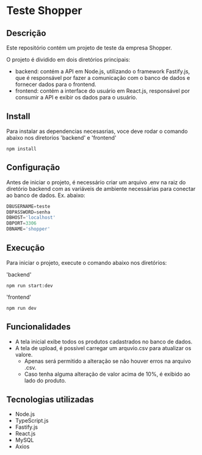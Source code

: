 # Teste Shopper


## Descrição

Este repositório contém um projeto de teste da empresa Shopper.

O projeto é dividido em dois diretórios principais:

- backend: contém a API em Node.js, utilizando o framework Fastify.js, que é responsável por fazer a comunicação com o banco de dados e fornecer dados para o frontend.
- frontend: contém a interface do usuário em React.js, responsável por consumir a API e exibir os dados para o usuário.

## Install
Para instalar as dependencias necesasrias, voce deve rodar o comando abaixo nos diretorios 'backend' e 'frontend'
```
npm install
```

## Configuração
Antes de iniciar o projeto, é necessário criar um arquivo .env na raiz do diretório backend com as variáveis de ambiente necessárias para conectar ao banco de dados.
Ex. abaixo:
```js
DBUSERNAME=teste
DBPASSWORD=senha
DBHOST='localhost'
DBPORT=3306
DBNAME='shopper'

```

## Execução
Para iniciar o projeto, execute o comando abaixo nos diretórios:

 'backend' 
 ```
 npm run start:dev
```
 
 'frontend'
 ```
npm run dev
```

## Funcionalidades

- A tela inicial exibe todos os produtos cadastrados no banco de dados.
- A tela de upload, é possivel carregar um arquvio.csv para atualizar os valore.
    - Apenas será permitido a alteração se não houver erros na arquivo .csv.
    - Caso tenha alguma alteração de valor acima de 10%, é exibido ao lado do produto.

## Tecnologias utilizadas

- Node.js
- TypeScript.js
- Fastify.js
- React.js
- MySQL
- Axios